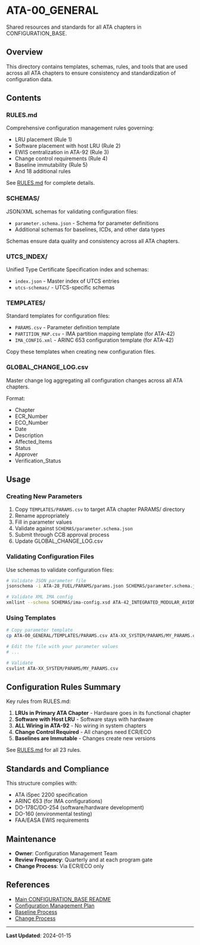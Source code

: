 # ATA-00_GENERAL

Shared resources and standards for all ATA chapters in CONFIGURATION_BASE.

## Overview

This directory contains templates, schemas, rules, and tools that are used across all ATA chapters to ensure consistency and standardization of configuration data.

## Contents

### RULES.md
Comprehensive configuration management rules governing:
- LRU placement (Rule 1)
- Software placement with host LRU (Rule 2)
- EWIS centralization in ATA-92 (Rule 3)
- Change control requirements (Rule 4)
- Baseline immutability (Rule 5)
- And 18 additional rules

See [RULES.md](./RULES.md) for complete details.

### SCHEMAS/
JSON/XML schemas for validating configuration files:
- `parameter.schema.json` - Schema for parameter definitions
- Additional schemas for baselines, ICDs, and other data types

Schemas ensure data quality and consistency across all ATA chapters.

### UTCS_INDEX/
Unified Type Certificate Specification index and schemas:
- `index.json` - Master index of UTCS entries
- `utcs-schemas/` - UTCS-specific schemas

### TEMPLATES/
Standard templates for configuration files:
- `PARAMS.csv` - Parameter definition template
- `PARTITION_MAP.csv` - IMA partition mapping template (for ATA-42)
- `IMA_CONFIG.xml` - ARINC 653 configuration template (for ATA-42)

Copy these templates when creating new configuration files.

### GLOBAL_CHANGE_LOG.csv
Master change log aggregating all configuration changes across all ATA chapters.

Format:
- Chapter
- ECR_Number
- ECO_Number
- Date
- Description
- Affected_Items
- Status
- Approver
- Verification_Status

## Usage

### Creating New Parameters
1. Copy `TEMPLATES/PARAMS.csv` to target ATA chapter PARAMS/ directory
2. Rename appropriately
3. Fill in parameter values
4. Validate against `SCHEMAS/parameter.schema.json`
5. Submit through CCB approval process
6. Update GLOBAL_CHANGE_LOG.csv

### Validating Configuration Files
Use schemas to validate configuration files:

```bash
# Validate JSON parameter file
jsonschema -i ATA-28_FUEL/PARAMS/params.json SCHEMAS/parameter.schema.json

# Validate XML IMA config
xmllint --schema SCHEMAS/ima-config.xsd ATA-42_INTEGRATED_MODULAR_AVIONICS/BASELINE/IMA_CONFIG.xml
```

### Using Templates
```bash
# Copy parameter template
cp ATA-00_GENERAL/TEMPLATES/PARAMS.csv ATA-XX_SYSTEM/PARAMS/MY_PARAMS.csv

# Edit the file with your parameter values
# ...

# Validate
csvlint ATA-XX_SYSTEM/PARAMS/MY_PARAMS.csv
```

## Configuration Rules Summary

Key rules from RULES.md:

1. **LRUs in Primary ATA Chapter** - Hardware goes in its functional chapter
2. **Software with Host LRU** - Software stays with hardware
3. **ALL Wiring in ATA-92** - No wiring in system chapters
4. **Change Control Required** - All changes need ECR/ECO
5. **Baselines are Immutable** - Changes create new versions

See [RULES.md](./RULES.md) for all 23 rules.

## Standards and Compliance

This structure complies with:
- ATA iSpec 2200 specification
- ARINC 653 (for IMA configurations)
- DO-178C/DO-254 (software/hardware development)
- DO-160 (environmental testing)
- FAA/EASA EWIS requirements

## Maintenance

- **Owner**: Configuration Management Team
- **Review Frequency**: Quarterly and at each program gate
- **Change Process**: Via ECR/ECO only

## References

- [Main CONFIGURATION_BASE README](../00-README.md)
- [Configuration Management Plan](../../../00-PROGRAM/CONFIG_MGMT/01-CM_PLAN.md)
- [Baseline Process](../../../00-PROGRAM/CONFIG_MGMT/04-BASELINES/00-README.md)
- [Change Process](../../../00-PROGRAM/CONFIG_MGMT/06-CHANGES/)

---

**Last Updated**: 2024-01-15
